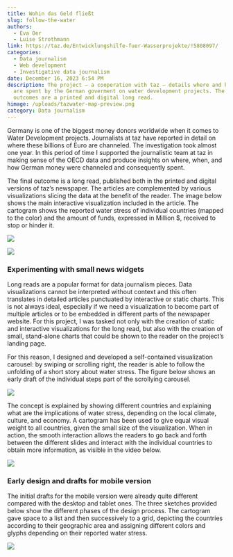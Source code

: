 ```yaml
---
title: Wohin das Geld fließt
slug: follow-the-water
authors:
  - Eva Oer
  - Luise Strothmann
link: https://taz.de/Entwicklungshilfe-fuer-Wasserprojekte/!5808097/
categories:
  - Data journalism
  - Web development
  - Investigative data journalism
date: December 16, 2023 6:54 PM
description: The project – a cooperation with taz – details where and how money
  are spent by the German goverment on water development projects. The final
  outcomes are a printed and digital long read.
himage: /uploads/tazwater-map-preview.png
category: Data journalism
---
```

Germany is one of the biggest money donors worldwide when it comes to Water Development projects. Journalists at taz have reported in detail on where these billions of Euro are channeled. The investigation took almost one year. In this period of time I supported the journalistic team at taz in making sense of the OECD data and produce insights on where, when, and how German money were channeled and consequently spent. 

The final outcome is a long read, published both in the printed and digital versions of taz’s newspaper. The articles are complemented by various visualizations slicing the data at the benefit of the reader. The image below shows the main interactive visualization included in the article. The cartogram shows the reported water stress of individual countries (mapped to the color) and the amount of funds, expressed in Million $, received to stop or hinder it.

![](/uploads/tazwater-interactivevis.png)

![](/uploads/tazwater-interaction.png)

### Experimenting with small news widgets

Long reads are a popular format for data journalism pieces. Data visualizations cannot be interpreted without context and this often translates in detailed articles punctuated by interactive or static charts. This is not always ideal, especially if we need a visualization to become part of multiple articles or to be embedded in different parts of the newspaper website. For this project, I was tasked not only with the creation of static and interactive visualizations for the long read, but also with the creation of small, stand-alone charts that could be shown to the reader on the project’s landing page. 

For this reason, I designed and developed a self-contained visualization carousel: by swiping or scrolling right, the reader is able to follow the unfolding of a short story about water stress. The figure below shows an early draft of the individual steps part of the scrollying carousel.

![](/uploads/water-sequence-taz.jpg)

The concept is explained by showing different countries and explaining what are the implications of water stress, depending on the local climate, culture, and economy. A cartogram has been used to give equal visual weight to all countries, given the small size of the visualization. When in action, the smooth interaction allows the readers to go back and forth between the different slides and interact with the individual countries to obtain more information, as visible in the video below. 

![](/uploads/tazwater-video-2-.gif)

### Early design and drafts for mobile version

The initial drafts for the mobile version were already quite different compared with the desktop and tablet ones. The three sketches provided below show the different phases of the design process. The cartogram gave space to a list and then successively to a grid, depicting the countries according to their geographic area and assigning different colors and glyphs depending on their reported water stress.  

![](/uploads/tazwater-design.png)